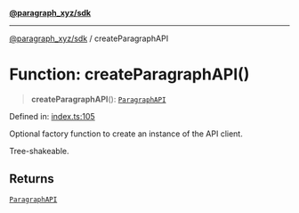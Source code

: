 [**@paragraph_xyz/sdk**](../README.md)

***

[@paragraph_xyz/sdk](../README.md) / createParagraphAPI

# Function: createParagraphAPI()

> **createParagraphAPI**(): [`ParagraphAPI`](../classes/ParagraphAPI.md)

Defined in: [index.ts:105](https://github.com/paragraph-xyz/paragraph-sdk-js/blob/726ed31e87458b307423cdce9285fff202eac48d/src/index.ts#L105)

Optional factory function to create an instance of the API client.

Tree-shakeable.

## Returns

[`ParagraphAPI`](../classes/ParagraphAPI.md)
